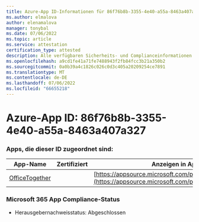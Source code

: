 ```yaml
---
title: Azure-App ID-Informationen für 86f76b8b-3355-4e40-a55a-8463a407a327
ms.author: elmalova
author: elenamalova
manager: tonybal
ms.date: 07/06/2022
ms.topic: article
ms.service: attestation
certification_type: attested
description: Alle verfügbaren Sicherheits- und Complianceinformationen für 86f76b8b-3355-4e40-a55a-8463a407a327.
ms.openlocfilehash: a9cd1fe41a71fe7488943f2fb84fcc3b21a350b2
ms.sourcegitcommit: 0a0b39a4c1826c026c0d3c405a20209254ce7891
ms.translationtype: MT
ms.contentlocale: de-DE
ms.lasthandoff: 07/06/2022
ms.locfileid: "66655218"
---
```

# <a name="azure-app-id-86f76b8b-3355-4e40-a55a-8463a407a327"></a>Azure-App ID: 86f76b8b-3355-4e40-a55a-8463a407a327


### <a name="apps-associated-with-this-id"></a>Apps, die dieser ID zugeordnet sind:
| **App-Name** | **Zertifiziert** | **Anzeigen in AppSource** |
|--------------|---------------|-----------------------|
| [OfficeTogether](../forward/WA200003767.md) |  | [https://appsource.microsoft.com/product/office/WA200003767](https://appsource.microsoft.com/product/office/WA200003767) |

### <a name="microsoft-365-app-compliance-status"></a>Microsoft 365 App Compliance-Status
- Herausgebernachweisstatus: Abgeschlossen
